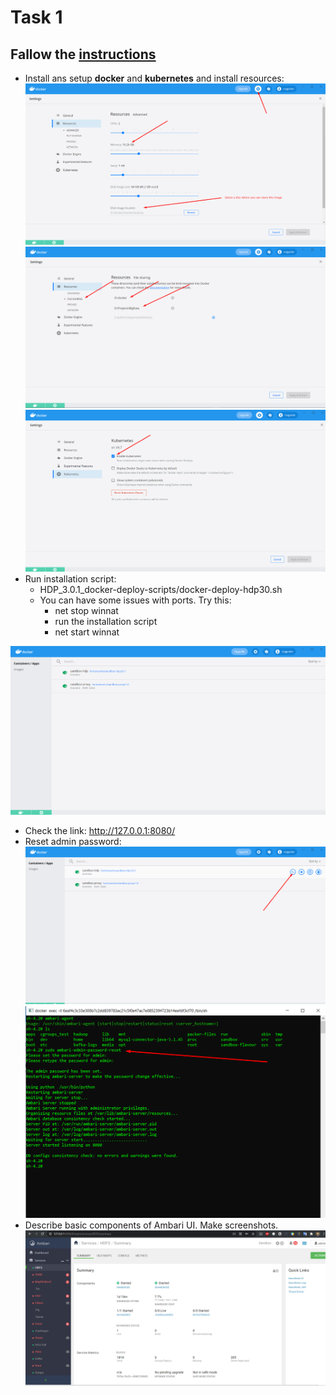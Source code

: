 # Task 1

## Fallow the [instructions](https://www.cloudera.com/tutorials/sandbox-deployment-and-install-guide/3.html)
- Install ans setup **docker** and **kubernetes** and install resources:
![docker_install](./img/docker_install.png)
![docker_install2](./img/docker_install2.png)
![docker_install3](./img/docker_install3.png)
- Run installation script:
  - HDP_3.0.1_docker-deploy-scripts/docker-deploy-hdp30.sh
  - You can have some issues with ports. Try this:
      - net stop winnat
      - run the installation script
      - net start winnat

![sandbox_hdp_install](./img/sandbox_hdp_install.png)
- Check the link: http://127.0.0.1:8080/
- Reset admin password:
![sandbox_hdp_install2](./img/sandbox_hdp_install2.png)
![sandbox_hdp_install3](./img/sandbox_hdp_install3.png)
- Describe basic components of Ambari UI. Make screenshots.
![ambari_result](./img/ambari_result.png)
